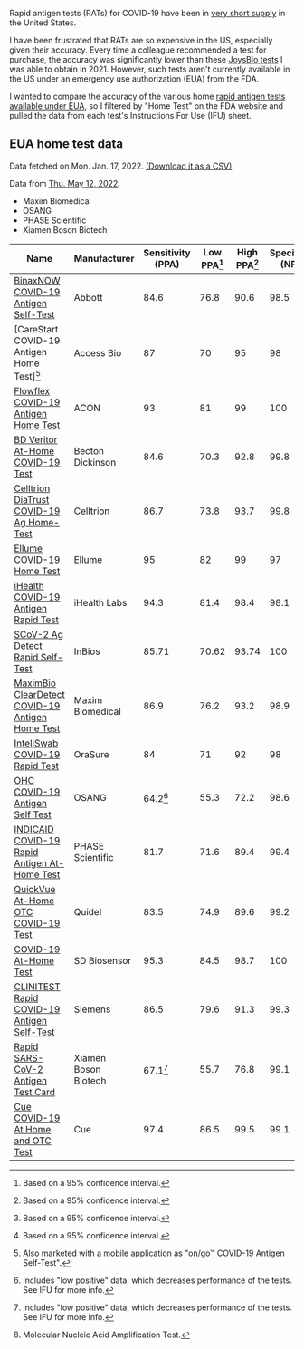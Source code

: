 Rapid antigen tests (RATs) for COVID-19 have been in [very short supply](https://www.propublica.org/article/heres-why-rapid-covid-tests-are-so-expensive-and-hard-to-find) in the United States.

I have been frustrated that RATs are so expensive in the US, especially given their accuracy. Every time a colleague recommended a test for purchase, the accuracy was significantly lower than these [JoysBio tests](https://web.archive.org/web/20211130131927/https://en.joysbio.com/covid-19-antigen-rapid-test-kit/) I was able to obtain in 2021. However, such tests aren't currently available in the US under an emergency use authorization (EUA) from the FDA.

I wanted to compare the accuracy of the various home [rapid antigen tests available under EUA](https://web.archive.org/web/20220116142233/https://www.fda.gov/medical-devices/coronavirus-disease-2019-covid-19-emergency-use-authorizations-medical-devices/in-vitro-diagnostics-euas-antigen-diagnostic-tests-sars-cov-2), so I filtered by "Home Test" on the FDA website and pulled the data from each test's Instructions For Use (IFU) sheet.

## EUA home test data

Data fetched on Mon. Jan. 17, 2022. [(Download it as a CSV)](files/RAT_data.csv)

Data from [Thu. May 12, 2022](https://web.archive.org/web/20220512201429/https://www.fda.gov/medical-devices/coronavirus-disease-2019-covid-19-emergency-use-authorizations-medical-devices/in-vitro-diagnostics-euas-antigen-diagnostic-tests-sars-cov-2):
- Maxim Biomedical
- OSANG
- PHASE Scientific
- Xiamen Boson Biotech

Name | Manufacturer | Sensitivity (PPA) | Low PPA[^1] | High PPA[^1] | Specificity (NPA) | Low NPA[^1] | High NPA[^1] | Total Samples | Type
-- | -- | -- | -- | -- | -- | -- | -- | -- | --
[BinaxNOW COVID-19 Antigen Self-Test] | Abbott | 84.6 | 76.8 | 90.6 | 98.5 | 96.6 | 99.5 | 460 | Nasal swab
[CareStart COVID-19 Antigen Home Test][^4] | Access Bio | 87 | 70 | 95 | 98 | 93 | 99 | 153 | Nasal swab
[Flowflex COVID-19 Antigen Home Test] | ACON | 93 | 81 | 99 | 100 | 97 | 100 | 172 | Nasal swab
[BD Veritor At-Home COVID-19 Test] | Becton Dickinson | 84.6 | 70.3 | 92.8 | 99.8 | 99 | 100 | 597 | Nasal swab
[Celltrion DiaTrust COVID-19 Ag Home-Test] | Celltrion | 86.7 | 73.8 | 93.7 | 99.8 | 98.7 | 100 | 492 | Nasal swab
[Ellume COVID-19 Home Test] | Ellume | 95 | 82 | 99 | 97 | 93 | 99 | 198 | Nasal swab
[iHealth COVID-19 Antigen Rapid Test] | iHealth Labs | 94.3 | 81.4 | 98.4 | 98.1 | 93.3 | 99.5 | 139 | Nasal swab
[SCoV-2 Ag Detect Rapid Self-Test] | InBios | 85.71 | 70.62 | 93.74 | 100 | 98.3 | 100 | 257 | Nasal swab
[MaximBio ClearDetect COVID-19 Antigen Home Test] | Maxim Biomedical | 86.9 | 76.2 | 93.2 | 98.9 | 97.1 | 99.6 | 412 | Nasal swab
[InteliSwab COVID-19 Rapid Test] | OraSure | 84 | 71 | 92 | 98 | 93 | 99 | 146 | Nasal swab
[OHC COVID-19 Antigen Self Test] | OSANG | 64.2[^3] | 55.3 | 72.2 | 98.6 | 94.9 | 99.6 | 259 | Nasal swab
[INDICAID COVID-19 Rapid Antigen At-Home Test] | PHASE Scientific | 81.7 | 71.6 | 89.4 | 99.4 | 96.6 | 100 | 242 | Nasal swab
[QuickVue At-Home OTC COVID-19 Test] | Quidel | 83.5 | 74.9 | 89.6 | 99.2 | 97.2 | 99.8 | 350 | Nasal swab
[COVID-19 At-Home Test] | SD Biosensor | 95.3 | 84.5 | 98.7 | 100 | 95.7 | 100 | 128 | Nasal swab
[CLINITEST Rapid COVID-19 Antigen Self-Test] | Siemens | 86.5 | 79.6 | 91.3 | 99.3 | 95.9 | 100 | 268 | Nasal swab
[Rapid SARS-CoV-2 Antigen Test Card] | Xiamen Boson Biotech | 67.1[^3] | 55.7 | 76.8 | 99.1 | 95.2 | 99.8 | 186 | Nasal swab
[Cue COVID-19 At Home and OTC Test] | Cue | 97.4 | 86.5| 99.5 | 99.1 | 96.9 | 99.8 | 273 | Nasal swab (NAAT[^2])

[^1]: Based on a 95% confidence interval.
[^2]: Molecular Nucleic Acid Amplification Test.
[^3]: Includes "low positive" data, which decreases performance of the tests. See IFU for more info.
[^4]: Also marketed with a mobile application as "on/go™ COVID-19 Antigen Self-Test".

[BinaxNOW COVID-19 Antigen Self-Test]: files/EUA-abbott-bNOWHome-ifu.pdf
[CareStart COVID-19 Antigen Home Test]: files/EUA-accessbio-Aghome-ifu.pdf
[Flowflex COVID-19 Antigen Home Test]: files/EUA-ACONlab-flowflexAg-ifu.pdf
[BD Veritor At-Home COVID-19 Test]: files/EUA-BD-VeritorhomeAg-ifu.pdf
[Celltrion DiaTrust COVID-19 Ag Home-Test]: files/EUA-Celltrion-AgHomeTest-ifu.pdf
[Ellume COVID-19 Home Test]: files/EUA-Ellume-HomeAg-ifu.pdf
[iHealth COVID-19 Antigen Rapid Test]: files/EUA-iHealth-RapidTestAg-ifu.pdf
[MaximBio ClearDetect COVID-19 Antigen Home Test]: files/EUA-Maximbio-clear-ifu.pdf
[SCoV-2 Ag Detect Rapid Self-Test]: files/EUA-InBios-DetectAgOTC-ifu.pdf
[InteliSwab COVID-19 Rapid Test]: files/EUA-Orasure-InteliswabOTC-ifu.pdf
[OHC COVID-19 Antigen Self Test]: files/EUA-OSANG-OHCAgtest-ifu.pdf
[INDICAID COVID-19 Rapid Antigen At-Home Test]: files/EUA-PHASE-OTCAg-ifu.pdf
[QuickVue At-Home OTC COVID-19 Test]: files/EUA-QuickVue-OTC-ifu_0.pdf
[COVID-19 At-Home Test]: files/EUA-SDBio-AtHome-ifu.pdf
[CLINITEST Rapid COVID-19 Antigen Self-Test]: files/EUA-Siemens-CliniTestAg-ifu.pdf
[Rapid SARS-CoV-2 Antigen Test Card]: files/EUA-Boson-Agtest-ifu.pdf
[Cue COVID-19 At Home and OTC Test]: files/EUA-CueH-Covid-ifu_0.pdf


